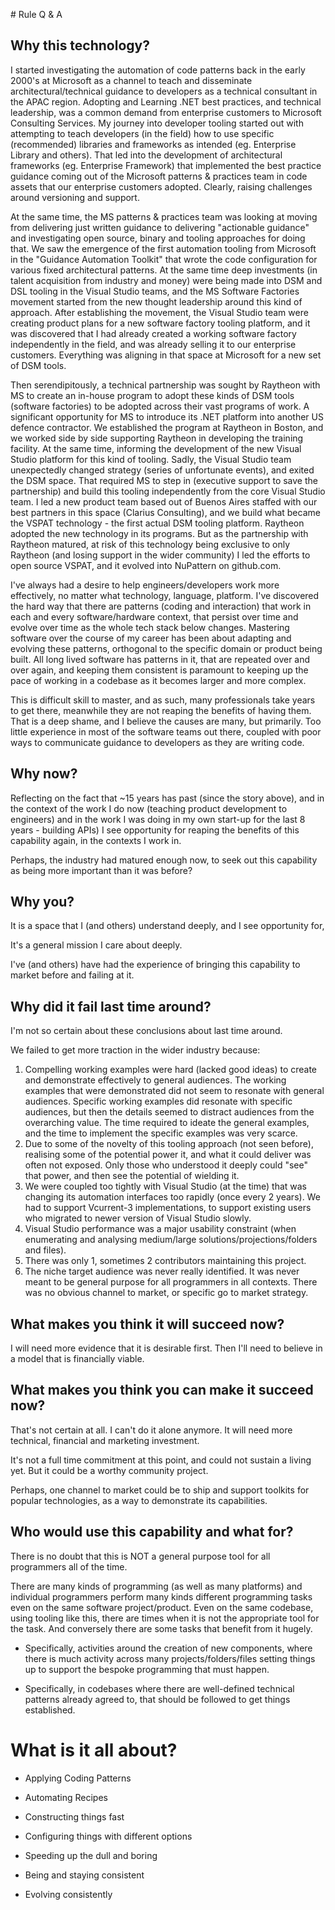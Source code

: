 ﻿﻿﻿﻿﻿﻿# Rule Q & A

## Why this technology?

I started investigating the automation of code patterns back in the early 2000's at Microsoft as a channel to teach and disseminate architectural/technical guidance to developers as a technical consultant in the APAC region. Adopting and Learning .NET best practices, and technical leadership, was a common demand from enterprise customers to Microsoft Consulting Services. My journey into developer tooling started out with attempting to teach developers (in the field) how to use specific (recommended) libraries and frameworks as intended (eg. Enterprise Library and others). That led into the development of architectural frameworks (eg. Enterprise Framework) that implemented the best practice guidance coming out of the Microsoft patterns & practices team in code assets that our enterprise customers adopted. Clearly, raising challenges around versioning and support. 

At the same time, the MS patterns & practices team was looking at moving from delivering just written guidance to delivering "actionable guidance" and investigating open source, binary and tooling approaches for doing that. We saw the emergence of the first automation tooling from Microsoft in the "Guidance Automation Toolkit" that wrote the code configuration for various fixed architectural patterns.  At the same time deep investments (in talent acquisition from industry and money) were being made into DSM and DSL tooling in the Visual Studio teams, and the MS Software Factories movement started from the new thought leadership around this kind of approach. After establishing the movement, the Visual Studio team were creating product plans for a new software factory tooling platform, and it was discovered that I had already created a working software factory independently in the field, and was already selling it to our enterprise customers. Everything was aligning in that space at Microsoft for a new set of DSM tools.

Then serendipitously, a technical partnership was sought by Raytheon with MS to create an in-house program to adopt these kinds of DSM tools (software factories) to be adopted across their vast programs of work. A significant opportunity for MS to introduce its .NET platform into another US defence contractor. We established the program at Raytheon in Boston, and we worked side by side supporting Raytheon in developing the training facility. At the same time, informing the development of the new Visual Studio platform for this kind of tooling. Sadly, the Visual Studio team unexpectedly changed strategy (series of unfortunate events), and exited the DSM space. That required MS to step in (executive support to save the partnership) and build this tooling independently from the core Visual Studio team. I led a new product team based out of Buenos Aires staffed with our best partners in this space (Clarius Consulting), and we build what became the VSPAT technology - the first actual DSM tooling platform. Raytheon adopted the new technology in its programs. But as the partnership with Raytheon matured, at risk of this technology being exclusive to only Raytheon (and losing support in the wider community) I led the efforts to open source VSPAT, and it evolved into NuPattern on github.com. 

I've always had a desire to help engineers/developers work more effectively, no matter what technology, language, platform. I've discovered the hard way  that there are patterns (coding and interaction) that work in each and every software/hardware context, that persist over time and evolve over time as the whole tech stack below changes. Mastering software over the course of my career has been about adapting and evolving these patterns, orthogonal to the specific domain or product being built. All long lived software has patterns in it, that are repeated over and over again, and keeping them consistent is paramount to keeping up the pace of working in a codebase as it becomes larger and more complex.

This is difficult skill to master, and as such, many professionals take years to get there, meanwhile they are not reaping the benefits of having them. That is a deep shame, and I believe the causes are many, but primarily. Too little experience in most of the software teams out there, coupled with poor ways to communicate guidance to developers as they are writing code.

## Why now?

Reflecting on the fact that ~15 years has past (since the story above), and in the context of the work I do now (teaching product development to engineers) and in the work I was doing in my own start-up for the last 8 years - building APIs) I see opportunity for reaping the benefits of this capability again, in the contexts I work in.

Perhaps, the industry had matured enough now, to seek out this capability as being more important than it was before?

## Why you?

It is a space that I (and others) understand deeply, and I see opportunity for,

It's a general mission I care about deeply. 

I've (and others) have had the experience of bringing this capability to market before and failing at it.

## Why did it fail last time around?

I'm not so certain about these conclusions about last time around.

We failed to get more traction in the wider industry because:

1. Compelling working examples were hard (lacked good ideas) to create and demonstrate effectively to general audiences. The working examples that were demonstrated did not seem to resonate with general audiences. Specific working examples did resonate with specific audiences, but then the details seemed to distract audiences from the overarching value. The time required to ideate the general examples, and the time to implement the specific examples was very scarce.
1. Due to some of the novelty of this tooling approach (not seen before), realising some of the potential power it, and what it could deliver was often not exposed. Only those who understood it deeply could "see" that power, and then see the potential of wielding it.
1. We were coupled too tightly with Visual Studio (at the time) that was changing its automation interfaces too rapidly (once every 2 years). We had to support Vcurrent-3 implementations, to support existing users who migrated to newer version of Visual Studio slowly.
3. Visual Studio performance was a major usability constraint (when enumerating and analysing medium/large solutions/projections/folders and files).
4. There was only 1, sometimes 2 contributors maintaining this project.
5. The niche target audience was never really identified. It was never meant to be general purpose for all programmers in all contexts. There was no obvious channel to market, or specific go to market strategy.

## What makes you think it will succeed now?

I will need more evidence that it is desirable first. Then I'll need to believe in a model that is financially viable.

## What makes you think you can make it succeed now?

That's not certain at all. I can't do it alone anymore. It will need more technical, financial and marketing investment.

It's not a full time commitment at this point, and could not sustain a living yet. But it could be a worthy community project. 

Perhaps, one channel to market could be to ship and support toolkits for popular technologies, as a way to demonstrate its capabilities.

## Who would use this capability and what for?

There is no doubt that this is NOT a general purpose tool for all programmers all of the time.

There are many kinds of programming (as well as many platforms) and individual programmers perform many kinds different programming tasks even on the same software project/product. Even on the same codebase, using tooling like this, there are times when it is not the appropriate tool for the task. And conversely there are some tasks that benefit from it hugely. 

* Specifically, activities around the creation of new components, where there is much activity across many projects/folders/files setting things up to support the bespoke programming that must happen. 

* Specifically, in codebases where there are well-defined technical patterns already agreed to, that should be followed to get things established.

# What is it all about?

* Applying Coding Patterns

* Automating Recipes
* Constructing things fast
* Configuring things with different options
* Speeding up the dull and boring
* Being and staying consistent
* Evolving consistently

